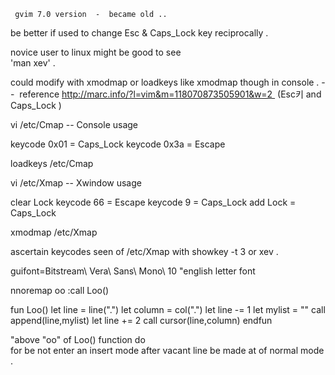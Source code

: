 
     gvim 7.0 version  -  became old .. 
 
  
  be better if used to change Esc & Caps_Lock 
key reciprocally . 
   
   novice user to linux might be good to see  
 'man xev' . 


  could  modify with xmodmap or loadkeys like xmodmap though 
 in console . 
 --  reference http://marc.info/?l=vim&m=118070873505901&w=2 
(Esc키 and Caps_Lock )

  vi /etc/Cmap -- Console usage

keycode 0x01 = Caps_Lock 
keycode 0x3a = Escape

loadkeys /etc/Cmap

vi /etc/Xmap -- Xwindow usage

 clear Lock
 keycode 66 = Escape
 keycode 9 = Caps_Lock
 add Lock = Caps_Lock

xmodmap /etc/Xmap 
 
ascertain keycodes seen of /etc/Xmap
  with showkey -t 3 or xev . 

guifont=Bitstream\ Vera\ Sans\ Mono\ 10 
"english letter font

    
nnoremap oo :call Loo()

fun Loo() 
let line = line(".") 
let column = col(".") 
let line -= 1 
let mylist = "" 
call append(line,mylist) 
let line += 2 
call cursor(line,column) 
endfun

 "above  "oo"  of Loo()  function do           
 for be not enter an insert mode after  vacant line be made 
 at of normal mode . 




  
